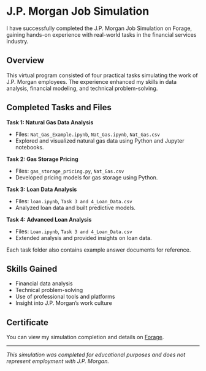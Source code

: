 # J.P. Morgan Job Simulation

I have successfully completed the J.P. Morgan Job Simulation on Forage, gaining hands-on experience with real-world tasks in the financial services industry.

## Overview

This virtual program consisted of four practical tasks simulating the work of J.P. Morgan employees. The experience enhanced my skills in data analysis, financial modeling, and technical problem-solving.

## Completed Tasks and Files

**Task 1: Natural Gas Data Analysis**
- Files: `Nat_Gas_Example.ipynb`, `Nat_Gas.ipynb`, `Nat_Gas.csv`
- Explored and visualized natural gas data using Python and Jupyter notebooks.

**Task 2: Gas Storage Pricing**
- Files: `gas_storage_pricing.py`, `Nat_Gas.csv`
- Developed pricing models for gas storage using Python.

**Task 3: Loan Data Analysis**
- Files: `loan.ipynb`, `Task 3 and 4_Loan_Data.csv`
- Analyzed loan data and built predictive models.

**Task 4: Advanced Loan Analysis**
- Files: `Loan.ipynb`, `Task 3 and 4_Loan_Data.csv`
- Extended analysis and provided insights on loan data.

Each task folder also contains example answer documents for reference.

## Skills Gained

- Financial data analysis
- Technical problem-solving
- Use of professional tools and platforms
- Insight into J.P. Morgan’s work culture

## Certificate

You can view my simulation completion and details on [Forage](https://forage-uploads-prod.s3.amazonaws.com/completion-certificates/Sj7temL583QAYpHXD/bWqaecPDbYAwSDqJy_Sj7temL583QAYpHXD_HGofG4wYsaTey6c4d_1752392538926_completion_certificate.pdf).

---

*This simulation was completed for educational purposes and does not represent employment with J.P. Morgan.*

